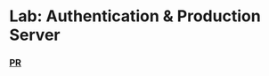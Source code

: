 # Lab: Authentication & Production Server
### [PR](https://github.com/BelalElolahi/Django_API-JWT/pull/1)
